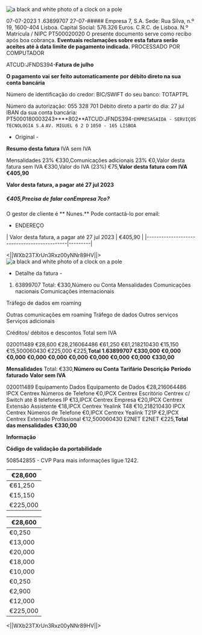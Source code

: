 ![a black and white photo of a clock on a pole](outputs\invoice_9_image_1_56.png)

07-07-2023 1 .63899707 27-07-##### Empresa 7, S.A. Sede: Rua Silva, n.º 19, 1600-404 Lisboa. Capital Social: 576.326 Euros. C.R.C. de Lisboa. N.º Matrícula / NIPC PT500020020 O presente documento serve como recibo após boa cobrança. **Eventuais reclamações sobre esta fatura serão aceites até à data limite de pagamento indicada.**
PROCESSADO POR COMPUTADOR

ATCUD:JFNDS394-**Fatura de julho**

**O pagamento vai ser feito automaticamente**
**por débito direto na sua conta bancária**

Número de identificação do credor:
BIC/SWIFT do seu banco:
TOTAPTPL

Número da autorização:
055 328 701 Débito direto a partir do dia:
27 jul IBAN da sua conta bancária:
PT5000180003243****802**ATCUD:JFNDS394-`EMPRESASAIDA - SERVIÇOS TECNOLOGIA S.A`
`AV. MIGUEL 6 2 D`
`1050 - 165 LISBOA`

- Original -

**Resumo desta fatura** IVA sem IVA

Mensalidades 23% €330,Comunicações adicionais 23% €0,Valor desta fatura sem IVA €330,Valor do IVA (23%) €75,**Valor desta fatura com IVA** **€405,90**

**Valor desta fatura, a pagar**
**até 27 jul 2023**
##### €405,**Precisa de falar conEmpresa 7co?**
O gestor de cliente é ** Nunes.**
Pode contactá-lo por email:

- ENDEREÇO

| Valor desta fatura, a pagar
até 27 jul 2023 | €405,90 |
|---------------------------------------------|---------|

<||WXb23TXrUn3Rxz00yNNr89HV||>![a black and white photo of a clock on a pole](outputs\invoice_9_image_2_1.png)

- Detalhe da fatura -

1. 63899707 Total: €330,Número ou Conta Mensalidades
Comunicações
nacionais
Comunicações
internacionais

Tráfego de
dados em
roaming

Outras
comunicações
em roaming
Tráfego de
dados
Outros
serviços
Serviços
adicionais

Créditos/
débitos e
descontos
Total sem
IVA

020011489 €28,600 €28,216064486 €61,250 €61,218210430 €15,150 €15,500060430 €225,000 €225,**Total 1.63899707** **€330,000** **€0,000** **€0,000** **€0,000** **€0,000** **€0,000** **€0,000** **€0,000** **€0,000** **€330,00**

**Mensalidades** Total: €330,**Número ou Conta** **Tarifário** **Descrição** **Período faturado** **Valor sem IVA**

020011489 Equipamento Dados Equipamento de Dados €28,216064486 IPCX Centrex Números de Telefone €0,IPCX Centrex Escritório Centrex c/ Switch até 8 telefones IP €13,IPCX Centrex Empresa €20,IPCX Centrex Extensão Assistente €18,IPCX Centrex Yealink T48 €10,218210430 IPCX Centrex Números de Telefone €0,IPCX Centrex Yealink T21P €2,IPCX Centrex Extensão Profissional €12,500060430 E2NET E2NET €225,**Total das mensalidades** **€330,00**

**Informação**

**Código de validação da portabilidade**

508542855 - CVP Para mais informações ligue 1242.

| €28,600 |
|----------|
| €61,250 |
| €15,150 |
| €225,000 |

| €28,600 |
|----------|
| €0,250 |
| €13,000 |
| €20,000 |
| €18,000 |
| €10,000 |
| €0,250 |
| €2,900 |
| €12,000 |
| €225,000 |

<||WXb23TXrUn3Rxz00yNNr89HV||>
